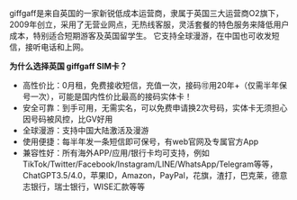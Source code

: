 giffgaff是来自英国的一家新锐低成本运营商，隶属于英国三大运营商O2旗下，2009年创立，采用了无营业网点，无热线客服，灵活套餐的特色服务来降低用户成本，特别适合短期游客及英国留学生。
它支持全球漫游，在中国也可收发短信，接听电话和上网。

**为什么选择英国 giffgaff SIM卡？**
- 高性价比：0月租，免费接收短信，充值一次，接码🉑用20年+（仅需半年保号一次），可能是国内性价比最高的接码实体卡！
- 安全可靠：到手可用，无需实名，可以免费申请换2次号码，实体卡无须担心因号码被风控，比GV好用
- 全球漫游：支持中国大陆激活及漫游
- 使用便捷：每半年发一条短信即可保号，有web官网及专属官方App
- 兼容性好：所有海外APP/应用/银行卡均可支持，例如TikTok/Twitter/Facebook/Instagram/LINE/WhatsApp/Telegram等等，ChatGPT3.5/4.0，苹果ID，Amazon，PayPal，花旗，渣打，巴克莱，德意志银行，瑞士银行，WISE汇款等等